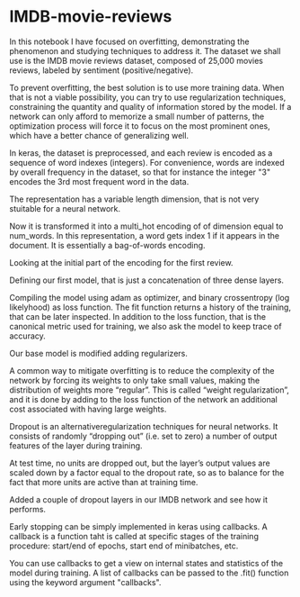 # IMDB-movie-reviews
In this notebook I have focused on overfitting, demonstrating the phenomenon and studying techniques to address it.
The dataset we shall use is the IMDB movie reviews dataset, composed of 25,000 movies reviews, labeled by sentiment (positive/negative).

To prevent overfitting, the best solution is to use more training data. When that is not a viable possibility, you can try to use regularization techniques, constraining the quantity and quality of information stored by the model. If a network can only afford to memorize a small number of patterns, the optimization process will force it to focus on the most prominent ones, which have a better chance of generalizing well.

In keras, the dataset is preprocessed, and each review is encoded as a sequence of word indexes (integers). For convenience, words are indexed by overall frequency in the dataset, so that for instance the integer "3" encodes the 3rd most frequent word in the data.

The representation has a variable length dimension, that is not very stuitable for a neural network.

Now it is transformed it into a multi_hot encoding of of dimension equal to num_words. In this representation, a word gets index 1 if it appears in the document. It is essentially a bag-of-words encoding.

Looking at the initial part of the encoding for the first review.

Defining our first model, that is just a concatenation of three dense layers.

Compiling the model using adam as optimizer, and binary crossentropy (log likelyhood) as loss function. The fit function returns a history of the training, that can be later inspected. In addition to the loss function, that is the canonical metric used for training, we also ask the model to keep trace of accuracy.

Our base model is modified adding regularizers.

A common way to mitigate overfitting is to reduce the complexity of the network by forcing its weights to only take small values, making the distribution of weights more “regular”. This is called “weight regularization”, and it is done by adding to the loss function of the network an additional cost associated with having large weights.

Dropout is an alternativeregularization techniques for neural networks. It consists of randomly “dropping out” (i.e. set to zero) a number of output features of the layer during training.

At test time, no units are dropped out, but the layer’s output values are scaled down by a factor equal to the dropout rate, so as to balance for the fact that more units are active than at training time.

Added a couple of dropout layers in our IMDB network and see how it performs.

Early stopping can be simply implemented in keras using callbacks. A callback is a function taht is called at specific stages of the training procedure: start/end of epochs, start end of minibatches, etc.

You can use callbacks to get a view on internal states and statistics of the model during training. A list of callbacks can be passed to the .fit() function using the keyword argument "callbacks".
